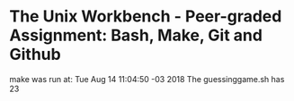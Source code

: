 # The Unix Workbench - Peer-graded Assignment: Bash, Make, Git and Github
make was run at: Tue Aug 14 11:04:50 -03 2018
The guessinggame.sh has 23
